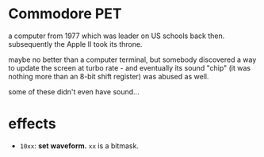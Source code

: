 # Commodore PET

a computer from 1977 which was leader on US schools back then. subsequently the Apple II took its throne.

maybe no better than a computer terminal, but somebody discovered a way to update the screen at turbo rate - and eventually its sound "chip" (it was nothing more than an 8-bit shift register) was abused as well.

some of these didn't even have sound...

# effects

- `10xx`: **set waveform.** `xx` is a bitmask.

